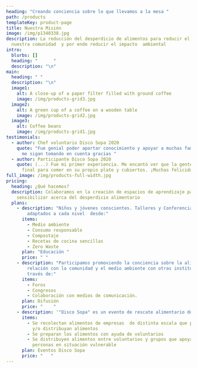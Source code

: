 ```yaml
---
heading: "Creando conciencia sobre lo que llevamos a la mesa "
path: /products
templateKey: product-page
title: Nuestra Misión
image: /img/p1340338.jpg
description: La reducción del desperdicio de alimentos para reducir el hambre en
  nuestra comunidad  y por ende reducir el impacto  ambiental
intro:
  blurbs: []
  heading: "      "
  description: "\n"
main:
  heading: " "
  description: "\n"
  image1:
    alt: A close-up of a paper filter filled with ground coffee
    image: /img/products-grid3.jpg
  image2:
    alt: A green cup of a coffee on a wooden table
    image: /img/products-grid2.jpg
  image3:
    alt: Coffee beans
    image: /img/products-grid1.jpg
testimonials:
  - author: Chef voluntario Disco Sopa 2020
    quote: "Fue genial poder aportar conocimiento y apoyar a muchas familias ojalá
      me sigan tomando en cuenta gracias "
  - author: Participante Disco Sopa 2020
    quote: (...) Fue mi primer experiencia. Me encantó ver que la gente se juntó al
      final para comer en su propio plato y cubiertos. ¡Muchas felicidades!
full_image: /img/products-full-width.jpg
pricing:
  heading: ¿Qué hacemos?
  description: Colaboramos en la creación de espacios de aprendizaje para
    sensibilizar acerca del desperdicio alimentario
  plans:
    - description: "Niños y jóvenes conscientes. Talleres y Conferencias.  Temas
        adaptados a cada nivel  desde:"
      items:
        - Medio ambiente
        - Consumo responsable
        - Compostaje
        - Recetas de cocina sencillas
        - Zero Waste
      plan: "Educación "
      price: " "
    - description: "Participamos promoviendo la conciencia sobre la alimentación y su
        relación con la comunidad y el medio ambiente con otras instituciones a
        través de:"
      items:
        - Foros
        - Congresos
        - Colaboración con medios de comunicación.
      plan: Difusión
      price: "    "
    - description: '"Disco Sopa" es un evento de rescate alimentario donde: '
      items:
        - Se recolectan alimentos de empresas  de distinta escala que procesen
          y/o distribuyan alimentos
        - Se preparan los alimentos con ayuda de voluntarios
        - Se distribuyen alimentos entre voluntarios y grupos que apoyan a
          personas en situación vulnerable
      plan: Eventos Disco Sopa
      price: "   "
---
```

